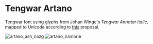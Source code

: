 # Tengwar Artano
Tengwar font using glyphs from Johan Winge's *Tengwar Annatar Italic,* mapped to Unicode according to [this](https://freetengwar.sourceforge.net/mapping.html) proposal.

![artano_ash_nazg](https://user-images.githubusercontent.com/16606427/192167355-7c1b3177-472c-4b2b-bfae-15ae29c4792d.png)
![artano_namarie](https://user-images.githubusercontent.com/16606427/192167356-289bc4b6-a74f-41ab-ba67-4284fc20aedf.png)
